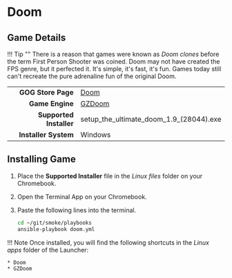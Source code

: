 # Doom

## Game Details

!!! Tip ""
    There is a reason that games were known as *Doom clones* before the term First Person Shooter was coined.  Doom may not have created the FPS genre, but it perfected it.  It's simple, it's fast, it's fun.  Games today still can't recreate the pure adrenaline fun of the original Doom.

|  |  |
|--:|:--|
| **GOG Store Page** | [Doom](https://www.gog.com/en/game/doom_1993) |
| **Game Engine** | [GZDoom](https://zdoom.org/index) |
| **Supported Installer** | setup_the_ultimate_doom_1.9_(28044).exe |
| **Installer System** | Windows |

## Installing Game
1. Place the **Supported Installer** file in the *Linux files* folder on your Chromebook.
1. Open the Terminal App on your Chromebook.
1. Paste the following lines into the terminal.

   ~~~bash
   cd ~/git/smoke/playbooks
   ansible-playbook doom.yml
   ~~~
!!! Note
    Once installed, you will find the following shortcuts in the *Linux apps* folder of the Launcher:
    
    * Doom
    * GZDoom
